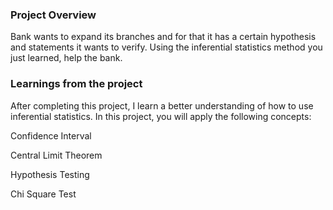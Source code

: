 ### Project Overview

 Bank wants to expand its branches and for that it has a certain hypothesis and statements it wants to verify. Using the inferential statistics method you just learned, help the bank.


### Learnings from the project

 After completing this project, I learn a better understanding of how to use inferential statistics. In this project, you will apply the following concepts:

Confidence Interval

Central Limit Theorem

Hypothesis Testing

Chi Square Test


